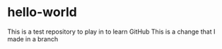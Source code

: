 # hello-world
This is a test repository to play in to learn GitHub
This is a change that I made in a branch
